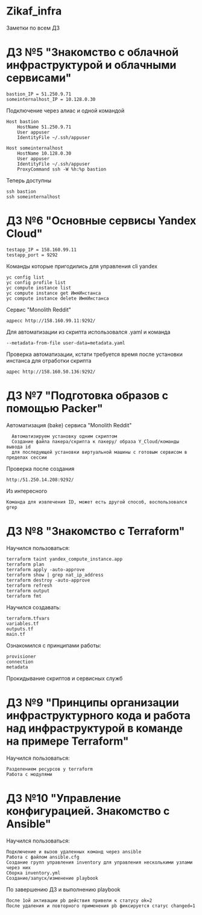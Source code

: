 # Zikaf_infra
Заметки по всем ДЗ
# ДЗ №5 "Знакомство с облачной инфраструктурой и облачными сервисами"
```
bastion_IP = 51.250.9.71
someinternalhost_IP = 10.128.0.30
```

Подключение через алиас и одной командой
```
Host bastion
    HostName 51.250.9.71
    User appuser
    IdentityFile ~/.ssh/appuser

Host someinternalhost
    HostName 10.128.0.30
    User appuser
    IdentityFile ~/.ssh/appuser
    ProxyCommand ssh -W %h:%p bastion
```

Теперь доступны
```
ssh bastion
ssh someinternalhost
```

# ДЗ №6 "Основные сервисы Yandex Cloud"
```
testapp_IP = 158.160.99.11
testapp_port = 9292
```
Команды которые пригодились для управления cli yandex
```
yc config list
yc config profile list
yc compute instance list
yc compute instance get ИмяИнстанса
yc compute instance delete ИмяИнстанса
```

Сервис "Monolith Reddit"
```
адресс http://158.160.99.11:9292/
```

Для автоматизации из скрипта использовался .yaml и команда
```
--metadata-from-file user-data=metadata.yaml
```
Проверка автоматизации, кстати требуется время после установки инстанса для отработки скрипта
```
адрес http://158.160.50.136:9292/
```

# ДЗ №7 "Подготовка образов с помощью Packer"
Автоматизация (bake) сервиса "Monolith Reddit"
```
  Автоматизируем установку одним скриптом
  Создание файла пакера/скрипта к пакеру/ образа Y_Cloud/команды вывода id
  для последующей установки виртуальной машины с готовым сервисом в пределах сессии
```
Проверка после создания
```
http:/51.250.14.208:9292/
````
Из интересного
```
Команда для извлечения ID, может есть другой способ, воспользовался grep
```
# ДЗ №8 "Знакомство с Terraform"
Научился пользоваться:
```
terraform taint yandex_compute_instance.app
terraform plan
terraform apply -auto-approve
terraform show | grep nat_ip_address
terraform destroy -auto-approve
terraform refresh
terraform output
terraform fmt
```
Научился создавать:
```
terraform.tfvars
variables.tf
outputs.tf
main.tf
```
Ознакомился с принципами работы:
```
provisioner
connection
metadata
```
Прокидывание скриптов и сервисных служб

# ДЗ №9 "Принципы организации инфраструктурного кода и работа над инфраструктурой в команде на примере Terraform"
Научился пользоваться:
```
Разделением ресурсов у terraform
Работа с модулями
```

# ДЗ №10 "Управление конфигурацией. Знакомство с Ansible"
Научился пользоваться:
```
Подключение и вызов удаленных команд через ansible
Работа с файлом ansible.cfg
Создание групп управления inventory для управления несколькими узлами через них
Сборка inventory.yml
Создание/запуск/изменение playbook
```

По завершению ДЗ и выполнению playbook
```
После 1ой активации pb действия привели к статусу ok=2
После удаления и повторного применения pb фиксируется статус changed=1
```

